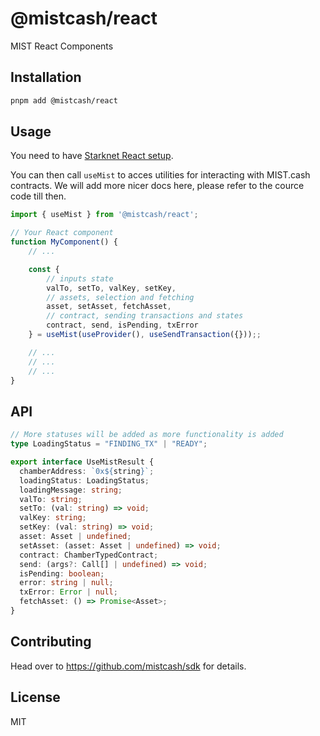 # @mistcash/react

MIST React Components

## Installation

```sh
pnpm add @mistcash/react
```

## Usage

You need to have [Starknet React setup](https://github.com/apibara/starknet-react/tree/main?tab=readme-ov-file#getting-started).

You can then call `useMist` to acces utilities for interacting with MIST.cash contracts.
We will add more nicer docs here, please refer to the cource code till then.

```js
import { useMist } from '@mistcash/react';

// Your React component
function MyComponent() {
	// ...

	const {
		// inputs state
		valTo, setTo, valKey, setKey,
		// assets, selection and fetching
		asset, setAsset, fetchAsset,
		// contract, sending transactions and states
		contract, send, isPending, txError
	} = useMist(useProvider(), useSendTransaction({}));;

	// ...
	// ...
	// ...
}
```

## API

```ts
// More statuses will be added as more functionality is added
type LoadingStatus = "FINDING_TX" | "READY";

export interface UseMistResult {
  chamberAddress: `0x${string}`;
  loadingStatus: LoadingStatus;
  loadingMessage: string;
  valTo: string;
  setTo: (val: string) => void;
  valKey: string;
  setKey: (val: string) => void;
  asset: Asset | undefined;
  setAsset: (asset: Asset | undefined) => void;
  contract: ChamberTypedContract;
  send: (args?: Call[] | undefined) => void;
  isPending: boolean;
  error: string | null;
  txError: Error | null;
  fetchAsset: () => Promise<Asset>;
}
```

## Contributing

Head over to https://github.com/mistcash/sdk for details.

## License

MIT
